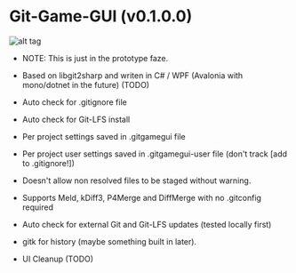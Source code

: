 # Git-Game-GUI (v0.1.0.0)

![alt tag](http://reign-studios-services.com/GitGameGUI/ScreenShots/ScreenShot.png)


- NOTE: This is just in the prototype faze.

- Based on libgit2sharp and writen in C# / WPF (Avalonia with mono/dotnet in the future) (TODO)

- Auto check for .gitignore file

- Auto check for Git-LFS install

- Per project settings saved in .gitgamegui file

- Per project user settings saved in .gitgamegui-user file (don't track [add to .gitignore!])

- Doesn't allow non resolved files to be staged without warning.

- Supports Meld, kDiff3, P4Merge and DiffMerge with no .gitconfig required

- Auto check for external Git and Git-LFS updates (tested locally first)

- gitk for history (maybe something built in later).

- UI Cleanup (TODO)